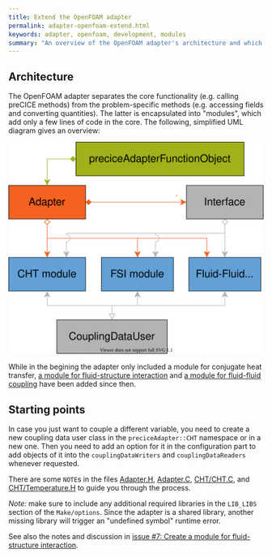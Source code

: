 ```yaml
---
title: Extend the OpenFOAM adapter
permalink: adapter-openfoam-extend.html
keywords: adapter, openfoam, development, modules
summary: "An overview of the OpenFOAM adapter's architecture and which parts to modify if you want to add functionality."
---
```


## Architecture

The OpenFOAM adapter separates the core functionality (e.g. calling preCICE methods) from the problem-specific methods (e.g. accessing fields and converting quantities). The latter is encapsulated into "modules", which add only a few lines of code in the core. The following, simplified UML diagram gives an overview:

![simplified UML diagram](images/docs-adapter-openfoam-modules.svg)

While in the begining the adapter only included a module for conjugate heat transfer, [a module for fluid-structure interaction](https://github.com/precice/openfoam-adapter/pull/56) and [a module for fluid-fluid coupling](https://github.com/precice/openfoam-adapter/pull/67) have been added since then.

## Starting points

In case you just want to couple a different variable, you need to create a new
coupling data user class in the `preciceAdapter::CHT` namespace or in a new one.
Then you need to add an option for it in the configuration part
to add objects of it into the `couplingDataWriters` and `couplingDataReaders`
whenever requested.

There are some `NOTE`s in the files [Adapter.H](https://github.com/precice/openfoam-adapter/blob/master/Adapter.H), [Adapter.C](https://github.com/precice/openfoam-adapter/blob/master/Adapter.C), [CHT/CHT.C](https://github.com/precice/openfoam-adapter/blob/master/CHT/CHT.C), and [CHT/Temperature.H](https://github.com/precice/openfoam-adapter/blob/master/CHT/Temperature.H) to guide you through the process.

_Note:_ make sure to include any additional required libraries in the `LIB_LIBS`
section of the `Make/options`. Since the adapter is a shared library,
another missing library will trigger an "undefined symbol" runtime error.

See also the notes and discussion in [issue #7: Create a module for fluid-structure interaction](https://github.com/precice/openfoam-adapter/issues/7).
